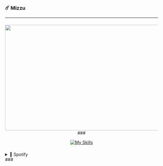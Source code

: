 ### ☄️ Mizzu
---
###
<div align="center">
<!--Img-->
<div align="center">
  <img align="right" height="350" width="600" src="https://media.tenor.com/On7nVJgMM7YAAAAC/your-name-kimi-no-na-wa.giff"  />
</div>
###  
<!--Icons-->
  
[![My Skills](https://skillicons.dev/icons?i=html,css,bootstrap,tailwind,js,python)](https://skillicons.dev)

</div>

### 
<div> 
<details>
  <summary>🎵 Spotify</summary>
  
![Alt text](https://spotify-recently-played-readme.vercel.app/api?user=31t5ldnl22dk6cziqtedriwbgera)
</details>
</div>
### 

